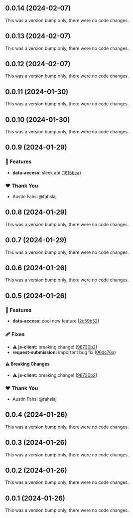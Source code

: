 ## 0.0.14 (2024-02-07)

This was a version bump only, there were no code changes.

## 0.0.13 (2024-02-07)

This was a version bump only, there were no code changes.

## 0.0.12 (2024-02-07)

This was a version bump only, there were no code changes.

## 0.0.11 (2024-01-30)

This was a version bump only, there were no code changes.

## 0.0.10 (2024-01-30)

This was a version bump only, there were no code changes.

## 0.0.9 (2024-01-29)


### 🚀 Features

- **data-access:** sleek api ([1615bca](https://github.com/fahslaj/nx-release-ci-cd-example/commit/1615bca))

### ❤️  Thank You

- Austin Fahsl @fahslaj

## 0.0.8 (2024-01-29)

This was a version bump only, there were no code changes.

## 0.0.7 (2024-01-29)

This was a version bump only, there were no code changes.

## 0.0.6 (2024-01-26)

This was a version bump only, there were no code changes.

## 0.0.5 (2024-01-26)


### 🚀 Features

- **data-access:** cool new feature ([2c59b52](https://github.com/fahslaj/nx-release-ci-cd-example/commit/2c59b52))

### 🩹 Fixes

- ⚠️  **js-client:** breaking change! ([98730b2](https://github.com/fahslaj/nx-release-ci-cd-example/commit/98730b2))
- **request-submission:** important bug fix ([06dc76a](https://github.com/fahslaj/nx-release-ci-cd-example/commit/06dc76a))

#### ⚠️  Breaking Changes

- ⚠️  **js-client:** breaking change! ([98730b2](https://github.com/fahslaj/nx-release-ci-cd-example/commit/98730b2))

### ❤️  Thank You

- Austin Fahsl @fahslaj

## 0.0.4 (2024-01-26)

This was a version bump only, there were no code changes.

## 0.0.3 (2024-01-26)

This was a version bump only, there were no code changes.

## 0.0.2 (2024-01-26)

This was a version bump only, there were no code changes.

## 0.0.1 (2024-01-26)

This was a version bump only, there were no code changes.